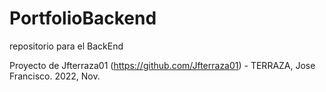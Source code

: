 # PortfolioBackend
repositorio para el BackEnd

Proyecto de Jfterraza01 (https://github.com/Jfterraza01) - TERRAZA, Jose Francisco. 2022, Nov.
